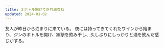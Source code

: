 ```yaml
---
title: ３ボトル開けて正月満喫ね
updated: 2024-01-02
---
```


友人が昨日から泊まりに来ている。
夜には持ってきてくれたワインから始まり、ジンのボトルを開け、獺祭を飲み干し、久しぶりにしっかりと酒を飲んだ感じがする。
